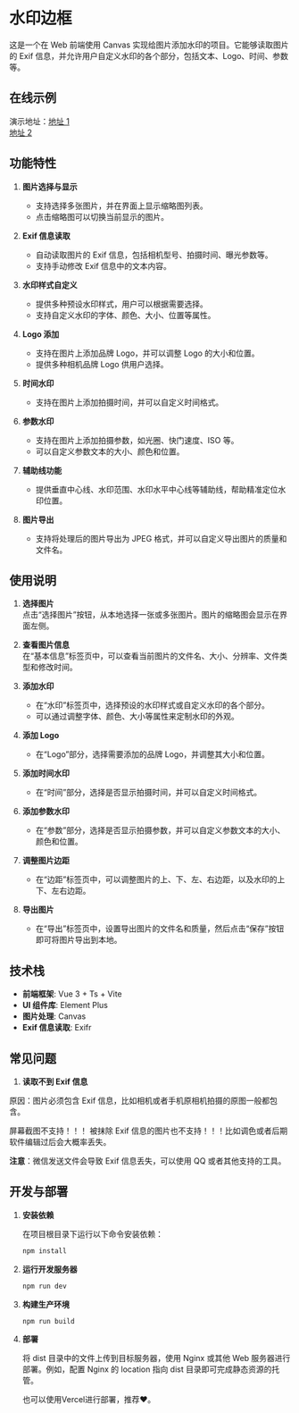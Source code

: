 # 水印边框

这是一个在 Web 前端使用 Canvas 实现给图片添加水印的项目。它能够读取图片的 Exif 信息，并允许用户自定义水印的各个部分，包括文本、Logo、时间、参数等。

## 在线示例

演示地址：[地址 1](https://watermark.lsfd.asia)  
[地址 2](https://image-border-vue.vercel.app)

## 功能特性

1. **图片选择与显示**

   - 支持选择多张图片，并在界面上显示缩略图列表。
   - 点击缩略图可以切换当前显示的图片。

2. **Exif 信息读取**

   - 自动读取图片的 Exif 信息，包括相机型号、拍摄时间、曝光参数等。
   - 支持手动修改 Exif 信息中的文本内容。

3. **水印样式自定义**

   - 提供多种预设水印样式，用户可以根据需要选择。
   - 支持自定义水印的字体、颜色、大小、位置等属性。

4. **Logo 添加**

   - 支持在图片上添加品牌 Logo，并可以调整 Logo 的大小和位置。
   - 提供多种相机品牌 Logo 供用户选择。

5. **时间水印**

   - 支持在图片上添加拍摄时间，并可以自定义时间格式。

6. **参数水印**

   - 支持在图片上添加拍摄参数，如光圈、快门速度、ISO 等。
   - 可以自定义参数文本的大小、颜色和位置。

7. **辅助线功能**

   - 提供垂直中心线、水印范围、水印水平中心线等辅助线，帮助精准定位水印位置。

8. **图片导出**
   - 支持将处理后的图片导出为 JPEG 格式，并可以自定义导出图片的质量和文件名。

## 使用说明

1. **选择图片**  
   点击“选择图片”按钮，从本地选择一张或多张图片。图片的缩略图会显示在界面左侧。

2. **查看图片信息**  
   在“基本信息”标签页中，可以查看当前图片的文件名、大小、分辨率、文件类型和修改时间。

3. **添加水印**

   - 在“水印”标签页中，选择预设的水印样式或自定义水印的各个部分。
   - 可以通过调整字体、颜色、大小等属性来定制水印的外观。

4. **添加 Logo**

   - 在“Logo”部分，选择需要添加的品牌 Logo，并调整其大小和位置。

5. **添加时间水印**

   - 在“时间”部分，选择是否显示拍摄时间，并可以自定义时间格式。

6. **添加参数水印**

   - 在“参数”部分，选择是否显示拍摄参数，并可以自定义参数文本的大小、颜色和位置。

7. **调整图片边距**

   - 在“边距”标签页中，可以调整图片的上、下、左、右边距，以及水印的上下、左右边距。

8. **导出图片**
   - 在“导出”标签页中，设置导出图片的文件名和质量，然后点击“保存”按钮即可将图片导出到本地。

## 技术栈

- **前端框架**: Vue 3 + Ts + Vite
- **UI 组件库**: Element Plus
- **图片处理**: Canvas
- **Exif 信息读取**: Exifr

## 常见问题

1. **读取不到 Exif 信息**

原因：图片必须包含 Exif 信息，比如相机或者手机原相机拍摄的原图一般都包含。

屏幕截图不支持！！！
被抹除 Exif 信息的图片也不支持！！！比如调色或者后期软件编辑过后会大概率丢失。

**注意**：微信发送文件会导致 Exif 信息丢失，可以使用 QQ 或者其他支持的工具。

## 开发与部署

1. **安装依赖**

   在项目根目录下运行以下命令安装依赖：

   ```bash
   npm install
   ```

2. **运行开发服务器**

   ```bash
   npm run dev
   ```

3. **构建生产环境**

   ```bash
   npm run build
   ```

4. **部署**

   将 dist 目录中的文件上传到目标服务器，使用 Nginx 或其他 Web 服务器进行部署。例如，配置 Nginx 的 location 指向 dist 目录即可完成静态资源的托管。

   也可以使用Vercel进行部署，推荐♥。
